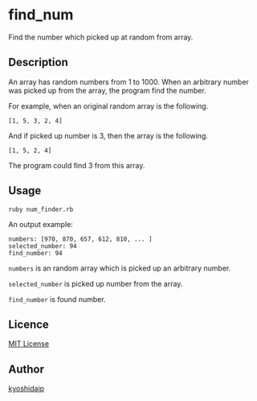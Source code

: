 # find_num

Find the number which picked up at random from array.

## Description

An array has random numbers from 1 to 1000. When an arbitrary number was picked up from the array, the program find the number.
 
For example, when an original random array is the following.

```
[1, 5, 3, 2, 4]
```

And if picked up number is 3, then the array is the following.

```
[1, 5, 2, 4]
```

The program could find 3 from this array.

## Usage

```
ruby num_finder.rb
```

An output example:

```
numbers: [970, 870, 657, 612, 810, ... ]
selected_number: 94
find_number: 94
```

`numbers` is an random array which is picked up an arbitrary number.
  
`selected_number` is picked up number from the array.

`find_number` is found number.

## Licence

[MIT License](https://github.com/kyoshidajp/find_num/blob/master/LICENSE)

## Author

[kyoshidajp](https://github.com/kyoshidajp)